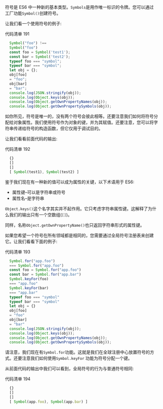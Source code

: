 符号是 ES6 中一种新的基本类型。`Symbols`是用作唯一标识的令牌。您可以通过工厂功能`Symbol()`创建符号。

让我们看一个使用符号的例子:

代码清单 191

```js
  Symbol("foo") !==
  Symbol("foo")
  const foo = Symbol('test1');
  const bar = Symbol('test2');
  typeof foo === "symbol";
  typeof bar === "symbol";
  let obj = {};
  obj[foo]
  = "foo";
  obj[bar]
  = "bar";
  console.log(JSON.stringify(obj));
  console.log(Object.keys(obj));
  console.log(Object.getOwnPropertyNames(obj));
  console.log(Object.getOwnPropertySymbols(obj));

```

如你所见，符号是唯一的，没有两个符号会彼此相等。还要注意我们如何将符号分配给对象属性。我们使用符号作为对象的键，并为其赋值。还要注意，您可以将字符串传递给符号的构造函数，但它仅用于调试目的。

让我们看看前面代码的输出:

代码清单 192

```js
  {}
  []
  []
  [ Symbol(test1), Symbol(test2) ]

```

鉴于我们现在有一种新的值可以成为属性的关键，以下术语用于 ES6:

*   属性键–可以是字符串或符号
*   属性名–是字符串

`Object.keys()`这个名字其实并不起作用。它只考虑字符串属性键。这解释了为什么我们的输出只有一个空数组(`[]`)。

同样，名称`Object.getOwnPropertyName()`也只返回字符串形式的属性键。

如果您希望一个符号在所有领域都是相同的，您需要通过全局符号注册表来创建它。让我们看看下面的例子:

代码清单 193

```js
  Symbol.for("app.foo")
  === Symbol.for("app.foo")
  const foo = Symbol.for("app.foo")
  const bar = Symbol.for("app.bar")
  Symbol.keyFor(foo)
  === "app.foo"
  Symbol.keyFor(bar)
  === "app.bar"
  typeof foo === "symbol"
  typeof bar === "symbol"
  let obj = {}
  obj[foo]
  = "foo"
  obj[bar]
  = "bar"
  console.log(JSON.stringify(obj));
  console.log(Object.keys(obj));
  console.log(Object.getOwnPropertyNames(obj));
  console.log(Object.getOwnPropertySymbols(obj));

```

请注意，我们现在有`Symbol.for`功能。这就是我们在全球注册中心放置符号的方式。还要注意我们如何使用`Symbol.keyFor` 功能为符号分配一个键。

从前面代码的输出中我们可以看到，全局符号的行为与普通符号相同:

代码清单 194

```js
  {}
  []
  []
  [ Symbol(app.foo), Symbol(app.bar) ]

```